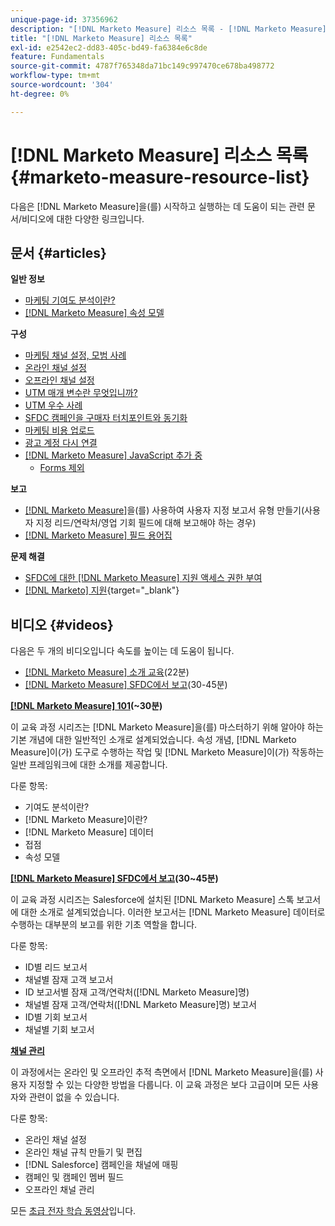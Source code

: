 ```yaml
---
unique-page-id: 37356962
description: "[!DNL Marketo Measure] 리소스 목록 - [!DNL Marketo Measure]"
title: "[!DNL Marketo Measure] 리소스 목록"
exl-id: e2542ec2-dd83-405c-bd49-fa6384e6c8de
feature: Fundamentals
source-git-commit: 4787f765348da71bc149c997470ce678ba498772
workflow-type: tm+mt
source-wordcount: '304'
ht-degree: 0%

---
```


# [!DNL Marketo Measure] 리소스 목록 {#marketo-measure-resource-list}

다음은 [!DNL Marketo Measure]을(를) 시작하고 실행하는 데 도움이 되는 관련 문서/비디오에 대한 다양한 링크입니다.

## 문서 {#articles}

**일반 정보**

* [마케팅 기여도 분석이란?](/help/introduction-to-marketo-measure/overview-resources/marketing-attribution.md)
* [[!DNL Marketo Measure] 속성 모델](/help/introduction-to-marketo-measure/overview-resources/marketo-measure-attribution-models.md)

**구성**

* [마케팅 채널 설정, 모범 사례](/help/channel-tracking-and-setup/online-channels/marketing-channels-and-subchannels.md)
* [온라인 채널 설정](/help/channel-tracking-and-setup/online-channels/online-custom-channel-setup.md)
* [오프라인 채널 설정](/help/channel-tracking-and-setup/offline-channels/offline-custom-channel-setup.md)
* [UTM 매개 변수란 무엇입니까?](/help/channel-tracking-and-setup/online-channels/utm-parameters.md)
* [UTM 우수 사례](/help/channel-tracking-and-setup/online-channels/best-practices-for-setting-up-utm-parameters.md)
* [SFDC 캠페인을 구매자 터치포인트와 동기화](/help/channel-tracking-and-setup/offline-channels/legacy-processes/campaigns-and-campaign-members.md)
* [마케팅 비용 업로드](/help/marketing-spend/spend-management/marketing-channel-costs.md#uploading-marketing-costs)
* [광고 계정 다시 연결](/help/api-connections/utilizing-marketo-measures-api-connections/reauthorizing-connected-accounts.md)
* [ [!DNL Marketo Measure] JavaScript 추가 중](/help/marketo-measure-tracking/setting-up-tracking/adding-marketo-measure-script.md)
   * [Forms 제외](/help/marketo-measure-tracking/setting-up-tracking/excluding-marketo-measure-from-specific-forms.md)

**보고**

* [ [!DNL Marketo Measure]](/help/marketo-measure-salesforce-reporting/new-report-types/creating-custom-marketo-measure-report-types.md)을(를) 사용하여 사용자 지정 보고서 유형 만들기(사용자 지정 리드/연락처/영업 기회 필드에 대해 보고해야 하는 경우)
* [ [!DNL Marketo Measure] 필드 용어집](/help/introduction-to-marketo-measure/overview-resources/glossary-of-marketo-measure-fields.md)

**문제 해결**

* [SFDC에 대한  [!DNL Marketo Measure] 지원 액세스 권한 부여](/help/miscellaneous/other-related-resources/granting-salesforce-access-to-marketo-measure-support.md)
* [[!DNL Marketo] 지원](https://nation.marketo.com/t5/support/ct-p/Support){target="_blank"}

## 비디오 {#videos}

다음은 두 개의 비디오입니다    속도를 높이는 데 도움이 됩니다.

* [[!DNL Marketo Measure] 소개 교육](https://share.vidyard.com/watch/Pb4DuWJwtFgw3jUBDGneb4?)(22분)
* [[!DNL Marketo Measure] SFDC에서 보고](https://experienceleague.adobe.com/docs/marketo-learn/tutorials/overview.html)(30-45분)

**[[!DNL Marketo Measure] 101](https://experienceleague.adobe.com/docs/marketo-learn/tutorials/overview.html)(~30분)**

이 교육 과정 시리즈는 [!DNL Marketo Measure]을(를) 마스터하기 위해 알아야 하는 기본 개념에 대한 일반적인 소개로 설계되었습니다. 속성 개념, [!DNL Marketo Measure]이(가) 도구로 수행하는 작업 및 [!DNL Marketo Measure]이(가) 작동하는 일반 프레임워크에 대한 소개를 제공합니다.

다룬 항목:

* 기여도 분석이란?
* [!DNL Marketo Measure]이란?
* [!DNL Marketo Measure] 데이터
* 접점
* 속성 모델

**[[!DNL Marketo Measure] SFDC에서 보고](https://experienceleague.adobe.com/docs/marketo-learn/tutorials/overview.html)(30~45분)**

이 교육 과정 시리즈는 Salesforce에 설치된 [!DNL Marketo Measure] 스톡 보고서에 대한 소개로 설계되었습니다. 이러한 보고서는 [!DNL Marketo Measure] 데이터로 수행하는 대부분의 보고를 위한 기초 역할을 합니다.

다룬 항목:

* ID별 리드 보고서
* 채널별 잠재 고객 보고서
* ID 보고서별 잠재 고객/연락처([!DNL Marketo Measure]명)
* 채널별 잠재 고객/연락처([!DNL Marketo Measure]명) 보고서
* ID별 기회 보고서
* 채널별 기회 보고서

**[채널 관리](https://experienceleague.adobe.com/docs/marketo-learn/tutorials/overview.html)**

이 과정에서는 온라인 및 오프라인 추적 측면에서 [!DNL Marketo Measure]을(를) 사용자 지정할 수 있는 다양한 방법을 다룹니다. 이 교육 과정은 보다 고급이며 모든 사용자와 관련이 없을 수 있습니다.

다룬 항목:

* 온라인 채널 설정
* 온라인 채널 규칙 만들기 및 편집
* [!DNL Salesforce] 캠페인을 채널에 매핑
* 캠페인 및 캠페인 멤버 필드
* 오프라인 채널 관리

모든 [초급 전자 학습 동영상](https://experienceleague.adobe.com/docs/marketo-learn/tutorials/overview.html)입니다.
